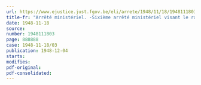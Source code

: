```yaml
---
url: https://www.ejustice.just.fgov.be/eli/arrete/1948/11/18/1948111803/justel
title-fr: "Arrêté ministériel. -Sixième arrêté ministériel visant le rachat des soldes inférieurs à 1,000 francs des comptes d'assainissement monétaire"
date: 1948-11-18
source:
number: 1948111803
page: 888888
case: 1948-11-18/03
publication: 1948-12-04
starts:
modifies:
pdf-original:
pdf-consolidated:
---
```


